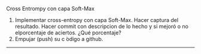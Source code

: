 Cross Entrompy con capa Soft-Max

1.  Implementar cross-entropy con capa Soft-Max.  Hacer captura del resultado.   Hacer  commit  con  descripcion  de  lo  hecho  y  si  mejoró  o  no  elporcentaje de aciertos.  ¿Qué porcentaje?
2.  Empujar (push) su c ́odigo a github.

---
